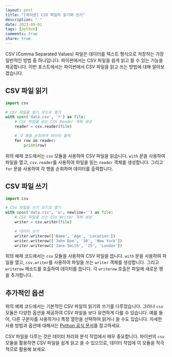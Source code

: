 ```yaml
---
layout: post
title: "[파이썬] CSV 파일의 읽기와 쓰기"
description: " "
date: 2023-09-01
tags: [python]
comments: true
share: true
---
```


CSV (Comma Separated Values) 파일은 데이터를 텍스트 형식으로 저장하는 가장 일반적인 방법 중 하나입니다. 파이썬에서는 CSV 파일을 쉽게 읽고 쓸 수 있는 기능을 제공합니다. 이번 포스트에서는 파이썬에서 CSV 파일을 읽고 쓰는 방법에 대해 알아보겠습니다.

## CSV 파일 읽기

```python
import csv

# CSV 파일을 읽기 모드로 열기
with open('data.csv', 'r') as file:
    # CSV 파일을 읽는 CSV Reader 객체 생성
    reader = csv.reader(file)

    # 각 행을 순회하며 데이터 출력
    for row in reader:
        print(row)
```

위의 예제 코드에서는 `csv` 모듈을 사용하여 CSV 파일을 읽습니다. `with` 문을 사용하여 파일을 열고, `csv.reader`를 사용하여 파일을 읽는 `reader` 객체를 생성합니다. 그리고 `for` 문을 사용하여 각 행을 순회하며 데이터를 출력합니다.

## CSV 파일 쓰기

```python
import csv

# CSV 파일을 쓰기 모드로 열기
with open('data.csv', 'w', newline='') as file:
    # CSV 파일을 쓰는 CSV Writer 객체 생성
    writer = csv.writer(file)

    # 데이터 쓰기
    writer.writerow(['Name', 'Age', 'Location'])
    writer.writerow(['John Doe', '30', 'New York'])
    writer.writerow(['Jane Smith', '25', 'London'])
```

위의 예제 코드에서는 `csv` 모듈을 사용하여 CSV 파일을 씁니다. `with` 문을 사용하여 파일을 열고, `csv.writer`를 사용하여 파일을 쓰는 `writer` 객체를 생성합니다. 그리고 `writerow` 메소드를 호출하여 데이터를 씁니다. 각 `writerow` 호출은 파일에 새로운 행을 추가합니다.

## 추가적인 옵션

위의 예제 코드에서는 기본적인 CSV 파일의 읽기와 쓰기를 다루었습니다. 그러나 `csv` 모듈은 다양한 옵션을 제공하여 CSV 파일을 보다 유연하게 다룰 수 있습니다. 예를 들어, 다른 구분자를 사용하거나 특정 열만을 선택하여 읽거나 쓸 수도 있습니다. 자세한 사용 방법과 옵션에 대해서는 [Python 공식 문서](https://docs.python.org/3/library/csv.html)를 참고하세요.

CSV 파일을 다루는 것은 데이터 처리와 분석 작업에서 매우 중요합니다. 파이썬의 `csv` 모듈을 활용하면 CSV 파일을 쉽게 읽고 쓸 수 있으므로, 데이터 작업에 이 모듈을 적극적으로 활용해 보세요.